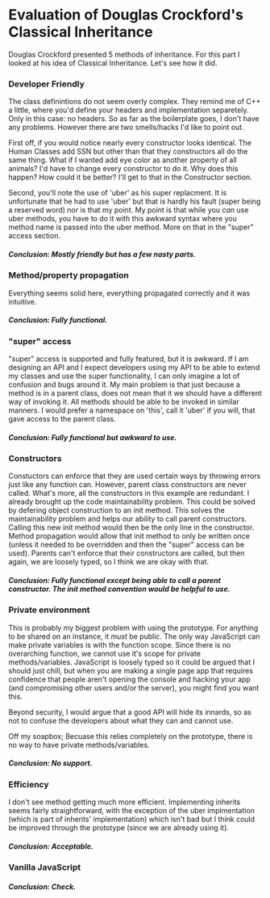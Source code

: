 # Evaluation of Douglas Crockford's Classical Inheritance

Douglas Crockford presented 5 methods of inheritance. For this part I looked at his idea of Classical Inheritance. Let's see how it did.

### Developer Friendly

The class definintions do not seem overly complex. They remind me of C++ a little, where you'd define your headers and implementation separetely. Only in this case: no headers.
So as far as the boilerplate goes, I don't have any problems. However there are two smells/hacks I'd like to point out.

First off, if you would notice nearly every constructor looks identical. The Human Classes add SSN but other than that they constructors all do the same thing. What if I wanted
add eye color as another property of all animals? I'd have to change every constructor to do it. Why does this happen? How could it be better? I'll get to that in the
Constructor section.

Second, you'll note the use of 'uber' as his super replacment. It is unfortunate that he had to use 'uber' but that is hardly his fault (super being a reserved word) nor is that
my point. My point is that while you *can* use uber methods, you have to do it with this awkward syntax where you method name is passed into the uber method. More on that in the
"super" access section.

##### Conclusion: Mostly friendly but has a few nasty parts.

### Method/property propagation

Everything seems solid here, everything propagated correctly and it was intuitive.

##### Conclusion: Fully functional.

### "super" access

"super" access is supported and fully featured, but it is awkward. If I am designing an API and I expect developers using my API to be able to extend my classes and use the
super functionality, I can only imagine a lot of confusion and bugs around it. My main problem is that just because a method is in a parent class, does not mean that it we should
have a different way of invoking it. All methods should be able to be invoked in similar manners. I would prefer a namespace on 'this', call it 'uber' if you will, that gave
access to the parent class.

##### Conclusion: Fully functional but awkward to use.

### Constructors

Constuctors can enforce that they are used certain ways by throwing errors just like any function can. However, parent class constructors are never called. What's more, all the
constructors in this example are redundant. I already brought up the code maintainability problem. This could be solved by defering object construction to an init method.
This solves the maintainability problem and helps our ability to call parent constructors. Calling this new init method would then be the only line in the constructor. Method
propagation would allow that init method to only be written once (unless it needed to be overridden and then the "super" access can be used). Parents can't enforce that their
constructors are called, but then again, we are loosely typed, so I think we are okay with that.

##### Conclusion: Fully functional except being able to call a parent constructor. The init method convention would be helpful to use.

### Private environment

This is probably my biggest problem with using the prototype. For anything to be shared on an instance, it *must* be public. The only way JavaScript can make private variables
is with the function scope. Since there is no overarching function, we cannot use it's scope for private methods/variables. JavaScript is loosely typed so it could be argued that
I should just chill, but when you are making a single page app that requires confidence that people aren't opening the console and hacking your app (and compromising other users
and/or the server), you might find you want this.

Beyond security, I would argue that a good API will hide its innards, so as not to confuse the developers about what they can and cannot use.

Off my soapbox; Becuase this relies completely on the prototype, there is no way to have private methods/variables.

##### Conclusion: No support.

### Efficiency

I don't see method getting much more efficient. Implementing inherits seems fairly straightforward, with the exception of the uber implmentation (which is part of inherits'
implementation) which isn't bad but I think could be improved through the prototype (since we are already using it).

##### Conclusion: Acceptable.

### Vanilla JavaScript

##### Conclusion: Check.
